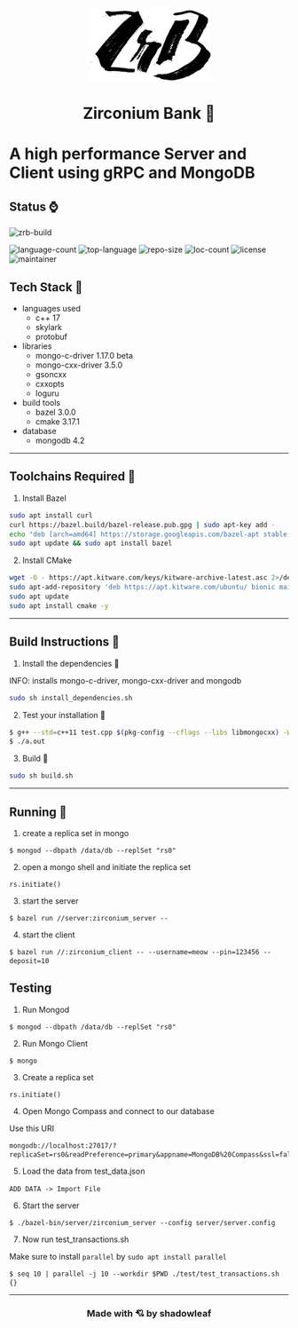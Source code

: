 <div align="center">
<img src="logo.png" >
</div>

<h1 align="center">Zirconium Bank 🤑</h1>

# A high performance Server and Client using gRPC and MongoDB

## Status ⌚

![zrb-build](https://github.com/satyajitghana/ProjektZirconium/workflows/zrb-build/badge.svg?branch=master)

![language-count](https://img.shields.io/github/languages/count/satyajitghana/ProjektZirconium)
![top-language](https://img.shields.io/github/languages/top/satyajitghana/ProjektZirconium)
![repo-size](https://img.shields.io/github/repo-size/satyajitghana/ProjektZirconium)
![loc-count](https://sloc.xyz/github/satyajitghana/ProjektZirconium)
![license](https://img.shields.io/github/license/satyajitghana/ProjektZirconium)
![maintainer](https://img.shields.io/badge/maintainer-shadowleaf-blue)

## Tech Stack 🧠

- languages used
    - c++ 17
    - skylark
    - protobuf
- libraries
    - mongo-c-driver 1.17.0 beta
    - mongo-cxx-driver 3.5.0
    - gsoncxx
    - cxxopts
    - loguru
- build tools
    - bazel 3.0.0
    - cmake 3.17.1
- database
    - mongodb 4.2

---

## Toolchains Required 🎈

1. Install Bazel

```bash
sudo apt install curl
curl https://bazel.build/bazel-release.pub.gpg | sudo apt-key add -
echo "deb [arch=amd64] https://storage.googleapis.com/bazel-apt stable jdk1.8" | sudo tee /etc/apt/sources.list.d/bazel.list
sudo apt update && sudo apt install bazel
```

2. Install CMake

```bash
wget -O - https://apt.kitware.com/keys/kitware-archive-latest.asc 2>/dev/null | sudo apt-key add -
sudo apt-add-repository 'deb https://apt.kitware.com/ubuntu/ bionic main'
sudo apt update
sudo apt install cmake -y
```

---

## Build Instructions 🔨

1. Install the dependencies 🍰

INFO: installs mongo-c-driver, mongo-cxx-driver and mongodb

```bash
sudo sh install_dependencies.sh
```

2. Test your installation 🧪

```bash
$ g++ --std=c++11 test.cpp $(pkg-config --cflags --libs libmongocxx) -Wl,-rpath,/usr/local/lib
$ ./a.out
```

3. Build 🚀

```bash
sudo sh build.sh
```


---

## Running 🎯

1. create a replica set in mongo

```shell
$ mongod --dbpath /data/db --replSet "rs0"
```

2. open a mongo shell and initiate the replica set
```
rs.initiate()
```

3. start the server
```shell
$ bazel run //server:zirconium_server --       
```


4. start the client

```shell
$ bazel run //:zirconium_client -- --username=meow --pin=123456 --deposit=10
```

## Testing

1. Run Mongod

```shell
$ mongod --dbpath /data/db --replSet "rs0"
```

2. Run Mongo Client

```shell
$ mongo
```

3. Create a replica set
```shell
rs.initiate()
```

4. Open Mongo Compass and connect to our database

Use this URI
```shell
mongodb://localhost:27017/?replicaSet=rs0&readPreference=primary&appname=MongoDB%20Compass&ssl=false
```

5. Load the data from test_data.json

`ADD DATA -> Import File`

6. Start the server

```shell
$ ./bazel-bin/server/zirconium_server --config server/server.config
```

7. Now run test_transactions.sh

Make sure to install `parallel` by `sudo apt install parallel`

```shell
$ seq 10 | parallel -j 10 --workdir $PWD ./test/test_transactions.sh {}
```

----

<h3 align="center">Made with 💘 by shadowleaf</h3>
